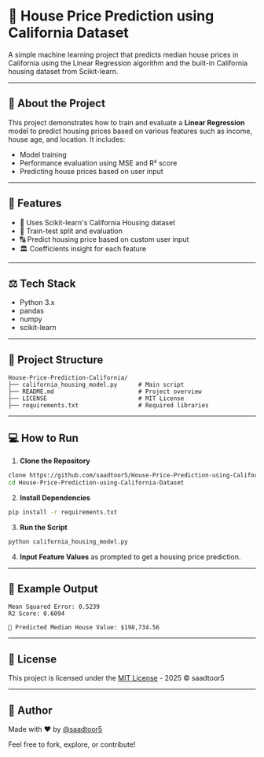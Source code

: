 # 🏡 House Price Prediction using California Dataset

A simple machine learning project that predicts median house prices in California using the Linear Regression algorithm and the built-in California housing dataset from Scikit-learn.

---

## 🧬 About the Project

This project demonstrates how to train and evaluate a **Linear Regression** model to predict housing prices based on various features such as income, house age, and location. It includes:

* Model training
* Performance evaluation using MSE and R² score
* Predicting house prices based on user input

---

## 🚀 Features

* 🔢 Uses Scikit-learn's California Housing dataset
* 🔄 Train-test split and evaluation
* 🔠 Predict housing price based on custom user input
* 🏛️ Coefficients insight for each feature

---

## ⚖️ Tech Stack

* Python 3.x
* pandas
* numpy
* scikit-learn

---

## 📁 Project Structure

```
House-Price-Prediction-California/
├── california_housing_model.py      # Main script
├── README.md                        # Project overview
├── LICENSE                          # MIT License
├── requirements.txt                 # Required libraries
```

---

## 💻 How to Run

1. **Clone the Repository**

```bash
clone https://github.com/saadtoor5/House-Price-Prediction-using-California-Dataset.git
cd House-Price-Prediction-using-California-Dataset
```

2. **Install Dependencies**

```bash
pip install -r requirements.txt
```

3. **Run the Script**

```bash
python california_housing_model.py
```

4. **Input Feature Values** as prompted to get a housing price prediction.

---

## 🌆 Example Output

```
Mean Squared Error: 0.5239
R2 Score: 0.6094

🏡 Predicted Median House Value: $198,734.56
```

---

## 📄 License

This project is licensed under the [MIT License](LICENSE) - 2025 © saadtoor5

---

## 👤 Author

Made with ❤️ by [@saadtoor5](https://github.com/saadtoor5)

Feel free to fork, explore, or contribute!
